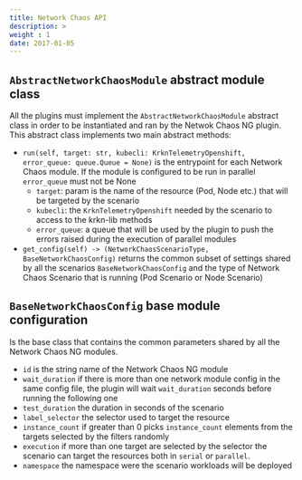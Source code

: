 ```yaml
---
title: Network Chaos API
description: >
weight : 1
date: 2017-01-05
---
```


## `AbstractNetworkChaosModule` abstract module class

All the plugins must implement the `AbstractNetworkChaosModule` abstract class in order to be instantiated and ran by the Netwok Chaos NG plugin.
This abstract class implements two main abstract methods:
- `run(self, target: str, kubecli: KrknTelemetryOpenshift, error_queue: queue.Queue = None)` is the entrypoint for each Network Chaos module.
If the module is configured to be run in parallel `error_queue` must not be None
    - `target`: param is the name of the resource (Pod, Node etc.) that will be targeted by the scenario
    - `kubecli`: the `KrknTelemetryOpenshift` needed by the scenario to access to the krkn-lib methods
    - `error_queue`: a queue that will be used by the plugin to push the errors raised during the execution of parallel modules
- `get_config(self) -> (NetworkChaosScenarioType, BaseNetworkChaosConfig)` returns the common subset of settings shared by all the scenarios `BaseNetworkChaosConfig` and the type of Network Chaos Scenario that is running (Pod Scenario or Node Scenario)

## `BaseNetworkChaosConfig` base module configuration

Is the base class that contains the common parameters shared by all the Network Chaos NG modules.

- `id` is the string name of the Network Chaos NG module
- `wait_duration` if there is more than one network module config in the same config file, the plugin will wait `wait_duration` seconds before running the following one
- `test_duration` the duration in seconds of the scenario
- `label_selector` the selector used to target the resource
- `instance_count` if greater than 0 picks `instance_count` elements from the targets selected by the filters randomly
- `execution` if more than one target are selected by the selector the scenario can target the resources both in `serial` or `parallel`.
- `namespace` the namespace were the scenario workloads will be deployed